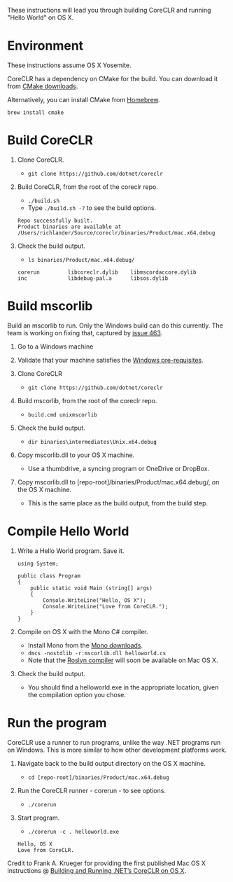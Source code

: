 These instructions will lead you through building CoreCLR and running "Hello World" on OS X.

Environment
===========
These instructions assume OS X Yosemite.

CoreCLR has a dependency on CMake for the build. You can download it from [CMake downloads](http://www.cmake.org/download/).

Alternatively, you can install CMake from [Homebrew](http://brew.sh/).

    brew install cmake

Build CoreCLR
=============

1. Clone CoreCLR.
    - `git clone https://github.com/dotnet/coreclr`
2. Build CoreCLR, from the root of the coreclr repo.
    - `./build.sh`
    - Type `./build.sh -?` to see the build options.

    ```
    Repo successfully built.
	Product binaries are available at /Users/richlander/Source/coreclr/binaries/Product/mac.x64.debug
	```

3. Check the build output.
    - `ls binaries/Product/mac.x64.debug/`

    ```
    corerun			libcoreclr.dylib	libmscordaccore.dylib
	inc				libdebug-pal.a		libsos.dylib
	```

Build mscorlib
==============

Build an mscorlib to run. Only the Windows build can do this currently. The team is working on fixing that, captured by [issue 463](https://github.com/dotnet/coreclr/issues/463).

1. Go to a Windows machine

2. Validate that your machine satisfies the [Windows pre-requisites](https://github.com/dotnet/coreclr/wiki/Windows-instructions).

3. Clone CoreCLR
    - `git clone https://github.com/dotnet/coreclr`

4. Build mscorlib, from the root of the coreclr repo.
    - `build.cmd unixmscorlib`

5. Check the build output.
    - `dir binaries\intermediates\Unix.x64.debug`

6. Copy mscorlib.dll to your OS X machine.
    - Use a thumbdrive, a syncing program or OneDrive or DropBox.

6. Copy mscorlib.dll to [repo-root]/binaries/Product/mac.x64.debug/, on the OS X machine.
    - This is the same place as the build output, from the build step.

Compile Hello World
===================

1. Write a Hello World program. Save it.

	```
	using System;

	public class Program
	{
	    public static void Main (string[] args)
	    {
	        Console.WriteLine("Hello, OS X");
	        Console.WriteLine("Love from CoreCLR.");
	    }   
	} 
	```

2. Compile on OS X with the Mono C# compiler.
    - Install Mono from the [Mono downloads](http://www.mono-project.com/download/).
    - `dmcs -nostdlib -r:mscorlib.dll helloworld.cs`
    - Note that the [Roslyn compiler](https://github.com/dotnet/roslyn) will soon be available on Mac OS X.

3. Check the build output.
    - You should find a helloworld.exe in the appropriate location, given the compilation option you chose.

Run the program
===============

CoreCLR use a runner to run programs, unlike the way .NET programs run on Windows. This is more similar to how other development platforms work.

1. Navigate back to the build output directory on the OS X machine.
    - `cd [repo-root]/binaries/Product/mac.x64.debug`
2. Run the CoreCLR runner - corerun - to see options.
    - `./corerun`
3. Start program.
    - `./corerun -c . helloworld.exe`

    ```
    Hello, OS X
	Love from CoreCLR.
	```

Credit to Frank A. Krueger for providing the first published Mac OS X instructions @ [Building and Running .NET’s CoreCLR on OS X](http://praeclarum.org/post/110552954728/building-and-running-nets-coreclr-on-os-x).


